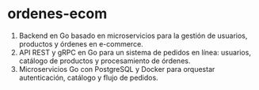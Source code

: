 # ordenes-ecom
1. Backend en Go basado en microservicios para la gestión de usuarios, productos y órdenes en e-commerce.
2. API REST y gRPC en Go para un sistema de pedidos en línea: usuarios, catálogo de productos y procesamiento de órdenes.
3. Microservicios Go con PostgreSQL y Docker para orquestar autenticación, catálogo y flujo de pedidos.
